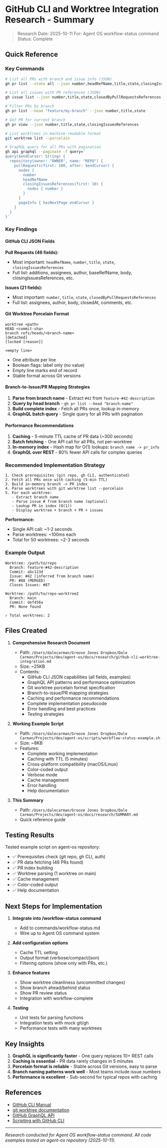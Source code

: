 # GitHub CLI and Worktree Integration Research - Summary

> Research Date: 2025-10-11
> For: Agent OS workflow-status command
> Status: Complete

## Quick Reference

### Key Commands

```bash
# List all PRs with branch and issue info (JSON)
gh pr list --state all --json number,headRefName,title,state,closingIssuesReferences

# List all issues with PR references (JSON)
gh issue list --json number,title,state,closedByPullRequestsReferences

# Filter PRs by branch
gh pr list --head "feature/my-branch" --json number,title,state

# Get PR for current branch
gh pr view --json number,title,state,closingIssuesReferences

# List worktrees in machine-readable format
git worktree list --porcelain

# GraphQL query for all PRs with pagination
gh api graphql --paginate -f query='
query($endCursor: String) {
  repository(owner: "OWNER", name: "REPO") {
    pullRequests(first: 100, after: $endCursor) {
      nodes {
        number
        headRefName
        closingIssuesReferences(first: 10) {
          nodes { number }
        }
      }
      pageInfo { hasNextPage endCursor }
    }
  }
}'
```

### Key Findings

#### GitHub CLI JSON Fields

**Pull Requests (46 fields):**
- Most important: `headRefName`, `number`, `title`, `state`, `closingIssuesReferences`
- Full list: additions, assignees, author, baseRefName, body, closingIssuesReferences, etc.

**Issues (21 fields):**
- Most important: `number`, `title`, `state`, `closedByPullRequestsReferences`
- Full list: assignees, author, body, closedAt, comments, etc.

#### Git Worktree Porcelain Format

```
worktree <path>
HEAD <commit-sha>
branch refs/heads/<branch-name>
[detached]
[locked [reason]]

<empty line>
```

- One attribute per line
- Boolean flags: label only (no value)
- Empty line marks end of record
- Stable format across Git versions

#### Branch-to-Issue/PR Mapping Strategies

1. **Parse from branch name** - Extract `#42` from `feature-#42-description`
2. **Query by head branch** - `gh pr list --head "branch-name"`
3. **Build complete index** - Fetch all PRs once, lookup in-memory
4. **GraphQL batch query** - Single query for all PRs with pagination

#### Performance Recommendations

1. **Caching** - 5-minute TTL cache of PR data (~300 seconds)
2. **Batch fetching** - One API call for all PRs, not per-worktree
3. **In-memory index** - Hash map for O(1) lookups: `branch_name -> pr_info`
4. **GraphQL over REST** - 80% fewer API calls for complex queries

### Recommended Implementation Strategy

```
1. Check prerequisites (git repo, gh CLI, authenticated)
2. Fetch all PRs once with caching (5-min TTL)
3. Build in-memory branch -> PR index
4. Parse worktrees with git worktree list --porcelain
5. For each worktree:
   - Extract branch name
   - Parse issue # from branch name (optional)
   - Lookup PR in index (O(1))
   - Display worktree + branch + PR + issues
```

**Performance:**
- Single API call: ~1-2 seconds
- Parse worktrees: ~100ms each
- Total for 50 worktrees: ~2-3 seconds

### Example Output

```
Worktree: /path/to/repo
  Branch: feature-#42-description
  Commit: abc123d
  Issue: #42 (inferred from branch name)
  PR: #88 (MERGED)
  Closes Issues: #87

Worktree: /path/to/repo-worktree2
  Branch: main
  Commit: def456a
  PR: None found

✓ Total worktrees: 2
```

## Files Created

1. **Comprehensive Research Document**
   - Path: `/Users/dalecarman/Groove Jones Dropbox/Dale Carman/Projects/dev/agent-os/docs/research/github-cli-worktree-integration.md`
   - Size: ~25KB
   - Contents:
     - GitHub CLI JSON capabilities (all fields, examples)
     - GraphQL API patterns and performance optimization
     - Git worktree porcelain format specification
     - Branch-to-issue/PR mapping strategies
     - Caching and performance recommendations
     - Complete implementation pseudocode
     - Error handling and best practices
     - Testing strategies

2. **Working Example Script**
   - Path: `/Users/dalecarman/Groove Jones Dropbox/Dale Carman/Projects/dev/agent-os/scripts/workflow-status-example.sh`
   - Size: ~8KB
   - Features:
     - Complete working implementation
     - Caching with TTL (5 minutes)
     - Cross-platform compatibility (macOS/Linux)
     - Color-coded output
     - Verbose mode
     - Cache management
     - Error handling
     - Help documentation

3. **This Summary**
   - Path: `/Users/dalecarman/Groove Jones Dropbox/Dale Carman/Projects/dev/agent-os/docs/research/SUMMARY.md`
   - Quick reference guide

## Testing Results

Tested example script on agent-os repository:
- ✅ Prerequisites check (git repo, gh CLI, auth)
- ✅ PR data fetching (46 PRs found)
- ✅ PR index building
- ✅ Worktree parsing (1 worktree on main)
- ✅ Cache management
- ✅ Color-coded output
- ✅ Help documentation

## Next Steps for Implementation

1. **Integrate into /workflow-status command**
   - Add to commands/workflow-status.md
   - Wire up to Agent OS command system

2. **Add configuration options**
   - Cache TTL setting
   - Output format (verbose/compact/json)
   - Filtering options (show only with PRs, etc.)

3. **Enhance features**
   - Show worktree cleanliness (uncommitted changes)
   - Show branch ahead/behind status
   - Show PR review status
   - Integration with workflow-complete

4. **Testing**
   - Unit tests for parsing functions
   - Integration tests with mock git/gh
   - Performance tests with many worktrees

## Key Insights

1. **GraphQL is significantly faster** - One query replaces 10+ REST calls
2. **Caching is essential** - PR data rarely changes in 5 minutes
3. **Porcelain format is reliable** - Stable across Git versions, easy to parse
4. **Branch naming patterns work well** - Most teams include issue numbers
5. **Performance is excellent** - Sub-second for typical repos with caching

## References

- [GitHub CLI Manual](https://cli.github.com/manual/)
- [git worktree documentation](https://git-scm.com/docs/git-worktree)
- [GitHub GraphQL API](https://docs.github.com/en/graphql)
- [Scripting with GitHub CLI](https://github.blog/engineering/engineering-principles/scripting-with-github-cli/)

---

*Research conducted for Agent OS workflow-status command. All code examples tested on agent-os repository (2025-10-11).*
